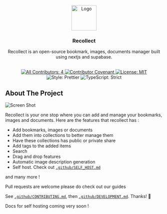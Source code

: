 <br/>
<p align="center">
  <a href="https://github.com//Recollect">
    <img src="https://app.recollect.so/favicon.ico" alt="Logo" width="80" height="80">
  </a>

  <h3 align="center">Recollect</h3>

  <p align="center">
    Recollect is an open-source bookmark, images, documents manager built using nextjs and supabase.
    <br/>
    <br/>
  </p>
</p>

<p align="center">
	<a href="#contributors" target="_blank">
<!-- prettier-ignore-start -->
<!-- ALL-CONTRIBUTORS-BADGE:START - Do not remove or modify this section -->
<img alt="All Contributors: 4" src="https://img.shields.io/badge/all_contributors-4-21bb42.svg" />
<!-- ALL-CONTRIBUTORS-BADGE:END -->
<!-- prettier-ignore-end -->
	</a>
	<a href="https://github.com/timelessco/bookmark-tags/blob/main/.github/CODE_OF_CONDUCT.md" target="_blank">
		<img alt="Contributor Covenant" src="https://img.shields.io/badge/code_of_conduct-enforced-21bb42" />
	</a>
	<a href="https://github.com/timelessco/bookmark-tags/blob/main/LICENSE.md" target="_blank">
		<img alt="License: MIT" src="https://img.shields.io/github/license/timelessco/bookmark-tags?color=21bb42">
	</a>
	<img alt="Style: Prettier" src="https://img.shields.io/badge/style-prettier-21bb42.svg" />
	<img alt="TypeScript: Strict" src="https://img.shields.io/badge/typescript-strict-21bb42.svg" />
</p>

## About The Project

![Screen Shot](https://framerusercontent.com/assets/6aRlWSrfJQJTYIASrZ6vXzWTs.jpg)

Recollect is your one stop where you can add and manage your bookmarks, images and documents. Here are the features that recollect has :

- Add bookmarks, images or documents
- Add them into collections to better manage them
- Have these collections has public or private share
- Add tags to the added items
- Search
- Drag and drop features
- Automatic image description generation
- Self host. Check out [`.github/SELF_HOST.md`](./.github/SELF_HOST.md)

and many more !

Pull requests are welcome please do check out our guides

See [`.github/CONTRIBUTING.md`](./.github/CONTRIBUTING.md), then
[`.github/DEVELOPMENT.md`](./.github/DEVELOPMENT.md). Thanks! 💖

Docs for self hosting coming very soon !

